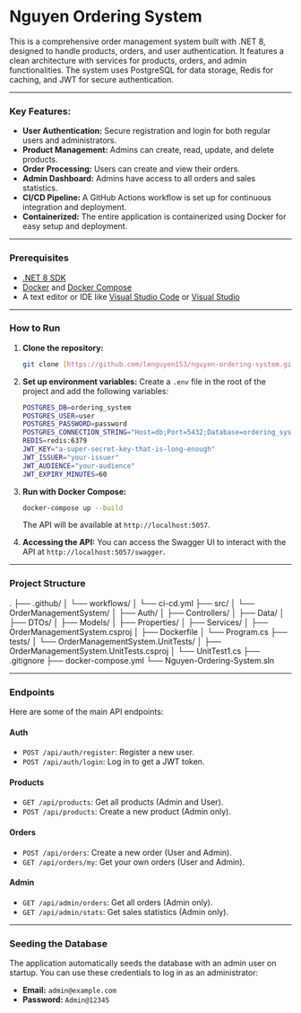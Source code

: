 # Nguyen Ordering System

This is a comprehensive order management system built with .NET 8, designed to handle products, orders, and user authentication. It features a clean architecture with services for products, orders, and admin functionalities. The system uses PostgreSQL for data storage, Redis for caching, and JWT for secure authentication.

---

### Key Features:

* **User Authentication:** Secure registration and login for both regular users and administrators.
* **Product Management:** Admins can create, read, update, and delete products.
* **Order Processing:** Users can create and view their orders.
* **Admin Dashboard:** Admins have access to all orders and sales statistics.
* **CI/CD Pipeline:** A GitHub Actions workflow is set up for continuous integration and deployment.
* **Containerized:** The entire application is containerized using Docker for easy setup and deployment.

---

### Prerequisites

* [.NET 8 SDK](https://dotnet.microsoft.com/download/dotnet/8.0)
* [Docker](https://www.docker.com/products/docker-desktop) and [Docker Compose](https://docs.docker.com/compose/install/)
* A text editor or IDE like [Visual Studio Code](https://code.visualstudio.com/) or [Visual Studio](https://visualstudio.microsoft.com/)

---

### How to Run

1.  **Clone the repository:**
    ```bash
    git clone [https://github.com/lenguyen153/nguyen-ordering-system.git]
    ```

2.  **Set up environment variables:**
    Create a `.env` file in the root of the project and add the following variables:
    ```bash
    POSTGRES_DB=ordering_system
    POSTGRES_USER=user
    POSTGRES_PASSWORD=password
    POSTGRES_CONNECTION_STRING="Host=db;Port=5432;Database=ordering_system;Username=user;Password=password"
    REDIS=redis:6379
    JWT_KEY="a-super-secret-key-that-is-long-enough"
    JWT_ISSUER="your-issuer"
    JWT_AUDIENCE="your-audience"
    JWT_EXPIRY_MINUTES=60
    ```

3.  **Run with Docker Compose:**
    ```bash
    docker-compose up --build
    ```
    The API will be available at `http://localhost:5057`.

4.  **Accessing the API:**
    You can access the Swagger UI to interact with the API at `http://localhost:5057/swagger`.

---

### Project Structure

.
├── .github/
│   └── workflows/
│       └── ci-cd.yml
├── src/
│   └── OrderManagementSystem/
│       ├── Auth/
│       ├── Controllers/
│       ├── Data/
│       ├── DTOs/
│       ├── Models/
│       ├── Properties/
│       ├── Services/
│       ├── OrderManagementSystem.csproj
│       ├── Dockerfile
│       └── Program.cs
├── tests/
│   └── OrderManagementSystem.UnitTests/
│       ├── OrderManagementSystem.UnitTests.csproj
│       └── UnitTest1.cs
├── .gitignore
├── docker-compose.yml
└── Nguyen-Ordering-System.sln


---

### Endpoints

Here are some of the main API endpoints:

#### Auth
* `POST /api/auth/register`: Register a new user.
* `POST /api/auth/login`: Log in to get a JWT token.

#### Products
* `GET /api/products`: Get all products (Admin and User).
* `POST /api/products`: Create a new product (Admin only).

#### Orders
* `POST /api/orders`: Create a new order (User and Admin).
* `GET /api/orders/my`: Get your own orders (User and Admin).

#### Admin
* `GET /api/admin/orders`: Get all orders (Admin only).
* `GET /api/admin/stats`: Get sales statistics (Admin only).

---

### Seeding the Database

The application automatically seeds the database with an admin user on startup. You can use these credentials to log in as an administrator:

* **Email:** `admin@example.com`
* **Password:** `Admin@12345`
